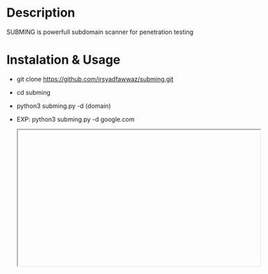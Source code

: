 # Description
SUBMING is powerfull subdomain scanner for penetration testing

# Instalation & Usage
- git clone https://github.com/irsyadfawwaz/subming.git
- cd subming
- python3 subming.py -d (domain)
- EXP: python3 subming.py -d google.com

    <iframe width="560" height="315"
src="https://www.youtube.com/watch?v=3_m80qxikH8" 
frameborder="0" 
allow="accelerometer; autoplay; encrypted-media; gyroscope; picture-in-picture" 
allowfullscreen></iframe>
